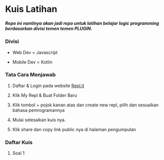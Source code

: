 # Kuis Latihan

##### Repo ini nantinya akan jadi repo untuk latihan belajar logic programming berdasarkan divisi temen temen PLUGIN.

### Divisi

- Web Dev = Javascript

- Mobile Dev = Kotlin

### Tata Cara Menjawab

1. Daftar & Login pada website [Repl.it ](https://repl.it/)

2. Klik My Repl & Buat Folder Baru

3. Klik tombol + pojok kanan atas dan create new repl, pilih dan sesuaikan bahasa pemrogramannya

4. Mulai selesaikan kuis nya.

5. Klik share dan copy link public nya di halaman pengumpulan



### Daftar Kuis

1. Soal 1